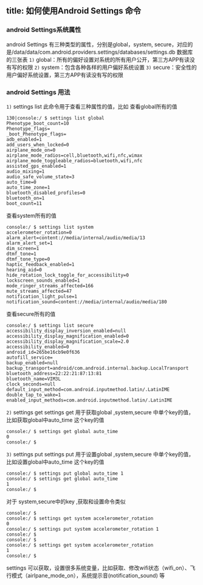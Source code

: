 title: 如何使用Android Settings 命令
---

### android Settings系统属性
android Settings 有三种类型的属性，分别是global，system, secure，对应的是/data/data/com.android.providers.settings/databases/settings.db 数据库的三张表
``1)`` global：所有的偏好设置对系统的所有用户公开，第三方APP有读没有写的权限
``2)`` system：包含各种各样的用户偏好系统设置
``3)`` secure：安全性的用户偏好系统设置，第三方APP有读没有写的权限

### android Settings 用法 
``1)`` settings list 
此命令用于查看三种属性的值，比如
查看global所有的值
```shell
130|console:/ $ settings list global                                           
Phenotype_boot_count=10
Phenotype_flags=
_boot_Phenotype_flags=
adb_enabled=1
add_users_when_locked=0
airplane_mode_on=0
airplane_mode_radios=cell,bluetooth,wifi,nfc,wimax
airplane_mode_toggleable_radios=bluetooth,wifi,nfc
assisted_gps_enabled=1
audio_mixing=1
audio_safe_volume_state=3
auto_time=0
auto_time_zone=1
bluetooth_disabled_profiles=0
bluetooth_on=1
boot_count=11
```
查看system所有的值

```shell
console:/ $ settings list system
accelerometer_rotation=0
alarm_alert=content://media/internal/audio/media/13
alarm_alert_set=1
dim_screen=1
dtmf_tone=1
dtmf_tone_type=0
haptic_feedback_enabled=1
hearing_aid=0
hide_rotation_lock_toggle_for_accessibility=0
lockscreen_sounds_enabled=1
mode_ringer_streams_affected=166
mute_streams_affected=47
notification_light_pulse=1
notification_sound=content://media/internal/audio/media/180
```
查看secure所有的值

```shell
console:/ $ settings list secure                                               
accessibility_display_inversion_enabled=null
accessibility_display_magnification_enabled=0
accessibility_display_magnification_scale=2.0
accessibility_enabled=0
android_id=265be16cb9e0f636
autofill_service=
backup_enabled=null
backup_transport=android/com.android.internal.backup.LocalTransport
bluetooth_address=22:22:21:87:13:81
bluetooth_name=VIM3L
clock_seconds=null
default_input_method=com.android.inputmethod.latin/.LatinIME
double_tap_to_wake=1
enabled_input_methods=com.android.inputmethod.latin/.LatinIME
```
``2)`` settings get
settings get 用于获取global ,system,secure 中单个key的值，比如获取global中auto_time 这个key的值
```shell
console:/ $ settings get global auto_time                                      
0
console:/ $ 
```
``3)`` settings put 
settings put 用于设置global ,system,secure 中单个key的值，比如设置global中auto_time 这个key的值
```shell
console:/ $ settings put global auto_time 1                                    
console:/ $ settings get global auto_time                                      
1
console:/ $ 
```
对于 system,secure中的key ,获取和设置命令类似
```shell
console:/ $ 
console:/ $ settings get system accelerometer_rotation                         
0
console:/ $ settings put system accelerometer_rotation 1                       
console:/ $ 
console:/ $ 
console:/ $ settings get system accelerometer_rotation                         
1
console:/ $ 
```

settings 可以获取，设置很多系统变量，比如获取、修改wifi状态（wifi_on）、飞行模式（airlpane_mode_on），系统提示音(notification_sound) 等


